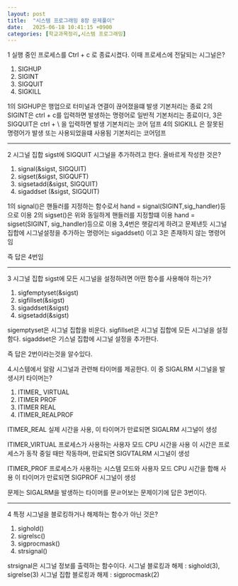 ```yaml
---
layout: post
title:  "시스템 프로그래밍 8장 문제풀이"
date:   2025-06-18 10:41:15 +0900
categories: [학교과목정리,시스템 프로그래밍]
---
```

1 실행 중인 프로세스를 Ctrl + c 로 종료시켰다. 이때 프로세스에 전달되는 시그널은?
1. SIGHUP
2. SIGINT
3. SIGQUIT
4. SIGKILL

1의 SIGHUP은 행업으로 터미널과 연결이 끊어졌을떄 발생 기본처리는 종료 
2의 SIGINT은 ctrl + c를 입력하면 발생하는 명령어로 일반적 기본처리는 종료이다,
3은 SIGQUIT은 ctrl + \ 을 입력하면 발생 기본처리는 코어 덤프
4의 SIGKILL 은 잘못된 명령어가 발생 또는 사용되었을떄 사용됨 기본처리는 코어덤프

---
2 시그널 집합 sigst에 SIGQUIT 시그널을 추가하려고 한다. 올바르게 작성한 것은?
1. signal(&sigst, SIGQUIT)
2. sigset(&sigst, SIGQUFT)
3. sigsetadd(&sigst, SIGQUIT)
4. sigaddset (&sigst, SIGQUIT)

1의 signal()은 핸들러를 지정하는 함수로서 
hand = signal(SIGINT,sig_handler)등으로 이용
2의 sigset()은 위와 동일하게 핸들러를 지정할떄 이용
hand = sigset(SIGINT, sig_handler)등으로 이용
3,4번은 햇갈리게 하려고 문제낸듯
시그널 집합에 시그널설정을 추가하는 명령어는 sigaddset() 이고 3은 존재하지 않는 명령어임

즉 답은 4번임

---
3 시그널 집합 sigst에 모든 시그널을 설정하려면 어떤 함수를 사용해야 하는가?
1. sigfemptyset(&sigst)
2. sigfillset(&sigst)
3. sigaddset(&sigst)
4. sigsetadd(&sigst)

sigemptyset은 시그널 집합을 비운다.
sigfillset은 시그널 집합에 모든 시그널을 설정함다.
sigaddset은 기스널 집합에 시그널 설정을 추가한다.

즉 답은 2번이라는것을 알수있다.

4.시스템에서 알람 시그널과 관련해 타이머를 제공한다. 이 중 SIGALRM 시그널을 발생시키 타이머는?
1. ITIMER_ VIRTUAL
2. ITIMER PROF
3. ITIMER REAL
4. ITIMER_REALPROF

ITIMER_REAL 
실제 시간을 사용, 이 타이머가 만료되면 SIGALRM 시그널이 생성 

ITIMER_VIRTUAL
프로세스가 사용하는 사용자 모드 CPU 시간을 사용
이 시간은 프로세스가 동작 중일 때만 작동하며, 만료되면 SIGVTALRM 시그널이 생성

ITIMER_PROF
프로세스가 사용하는 시스템 모드와 사용자 모드 CPU 시간을 합해 사용
이 타이머가 만료되면 SIGPROF 시그널이 생성

문제는 SIGALRM을 발생하는 타이머를 문ㄹ어보는 문제이기에 
답은 3번이다.

---
4 특정 시그널을 블로킹하거나 해제하는 함수가 아닌 것은?
1. sighold()
2. sigrelsc()
3. sigprocmask()
4. strsignal()

strsignal은 시그널 정보를 출력하는 함수이다.
시그널 블로킹과 해제 : sighold(3), sigrelse(3)
시그널 집합 블로킹과 해제 : sigprocmask(2)